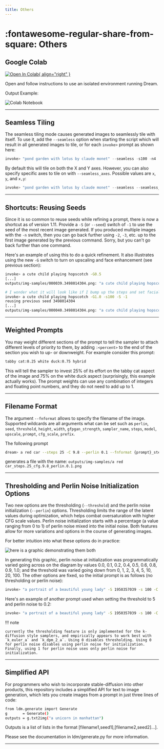 ```yaml
---
title: Others
---
```


# :fontawesome-regular-share-from-square: Others

## **Google Colab**

[![Open In Colab](https://colab.research.google.com/assets/colab-badge.svg){ align="right" }](https://colab.research.google.com/github/lstein/stable-diffusion/blob/main/notebooks/Stable_Diffusion_AI_Notebook.ipynb)

Open and follow instructions to use an isolated environment running Dream.

Output Example:

![Colab Notebook](../assets/colab_notebook.png)

---

## **Seamless Tiling**

The seamless tiling mode causes generated images to seamlessly tile with itself.
To use it, add the `--seamless` option when starting the script which will
result in all generated images to tile, or for each `invoke>` prompt as shown
here:

```python
invoke> "pond garden with lotus by claude monet" --seamless -s100 -n4
```

By default this will tile on both the X and Y axes. However, you can also
specify specific axes to tile on with `--seamless_axes`. Possible values are
`x`, `y`, and `x,y`:

```python
invoke> "pond garden with lotus by claude monet" --seamless --seamless_axes=x -s100 -n4
```

---

## **Shortcuts: Reusing Seeds**

Since it is so common to reuse seeds while refining a prompt, there is now a
shortcut as of version 1.11. Provide a `-S` (or `--seed`) switch of `-1` to use
the seed of the most recent image generated. If you produced multiple images
with the `-n` switch, then you can go back further using `-2`, `-3`, etc. up to
the first image generated by the previous command. Sorry, but you can't go back
further than one command.

Here's an example of using this to do a quick refinement. It also illustrates
using the new `-G` switch to turn on upscaling and face enhancement (see
previous section):

```bash
invoke> a cute child playing hopscotch -G0.5
[...]
outputs/img-samples/000039.3498014304.png: "a cute child playing hopscotch" -s50 -W512 -H512 -C7.5 -mk_lms -S3498014304

# I wonder what it will look like if I bump up the steps and set facial enhancement to full strength?
invoke> a cute child playing hopscotch -G1.0 -s100 -S -1
reusing previous seed 3498014304
[...]
outputs/img-samples/000040.3498014304.png: "a cute child playing hopscotch" -G1.0 -s100 -W512 -H512 -C7.5 -mk_lms -S3498014304
```

---

## **Weighted Prompts**

You may weight different sections of the prompt to tell the sampler to attach
different levels of priority to them, by adding `:<percent>` to the end of the
section you wish to up- or downweight. For example consider this prompt:

```bash
tabby cat:0.25 white duck:0.75 hybrid
```

This will tell the sampler to invest 25% of its effort on the tabby cat aspect
of the image and 75% on the white duck aspect (surprisingly, this example
actually works). The prompt weights can use any combination of integers and
floating point numbers, and they do not need to add up to 1.

---

## **Filename Format**

The argument `--fnformat` allows to specify the filename of the image. Supported
wildcards are all arguments what can be set such as `perlin`, `seed`,
`threshold`, `height`, `width`, `gfpgan_strength`, `sampler_name`, `steps`,
`model`, `upscale`, `prompt`, `cfg_scale`, `prefix`.

The following prompt

```bash
dream> a red car --steps 25 -C 9.8 --perlin 0.1 --fnformat {prompt}_steps.{steps}_cfg.{cfg_scale}_perlin.{perlin}.png
```

generates a file with the name:
`outputs/img-samples/a red car_steps.25_cfg.9.8_perlin.0.1.png`

---

## **Thresholding and Perlin Noise Initialization Options**

Two new options are the thresholding (`--threshold`) and the perlin noise
initialization (`--perlin`) options. Thresholding limits the range of the latent
values during optimization, which helps combat oversaturation with higher CFG
scale values. Perlin noise initialization starts with a percentage (a value
ranging from 0 to 1) of perlin noise mixed into the initial noise. Both features
allow for more variations and options in the course of generating images.

For better intuition into what these options do in practice:

![here is a graphic demonstrating them both](../assets/truncation_comparison.jpg)

In generating this graphic, perlin noise at initialization was programmatically
varied going across on the diagram by values 0.0, 0.1, 0.2, 0.4, 0.5, 0.6, 0.8,
0.9, 1.0; and the threshold was varied going down from 0, 1, 2, 3, 4, 5, 10,
20, 100. The other options are fixed, so the initial prompt is as follows (no
thresholding or perlin noise):

```bash
invoke> "a portrait of a beautiful young lady" -S 1950357039 -s 100 -C 20 -A k_euler_a --threshold 0 --perlin 0
```

Here's an example of another prompt used when setting the threshold to 5 and
perlin noise to 0.2:

```bash
invoke> "a portrait of a beautiful young lady" -S 1950357039 -s 100 -C 20 -A k_euler_a --threshold 5 --perlin 0.2
```

!!! note

    currently the thresholding feature is only implemented for the k-diffusion style samplers, and empirically appears to work best with `k_euler_a` and `k_dpm_2_a`. Using 0 disables thresholding. Using 0 for perlin noise disables using perlin noise for initialization. Finally, using 1 for perlin noise uses only perlin noise for initialization.

---

## **Simplified API**

For programmers who wish to incorporate stable-diffusion into other products,
this repository includes a simplified API for text to image generation, which
lets you create images from a prompt in just three lines of code:

```bash
from ldm.generate import Generate
g       = Generate()
outputs = g.txt2img("a unicorn in manhattan")
```

Outputs is a list of lists in the format
[filename1,seed1],[filename2,seed2]...].

Please see the documentation in ldm/generate.py for more information.

---
